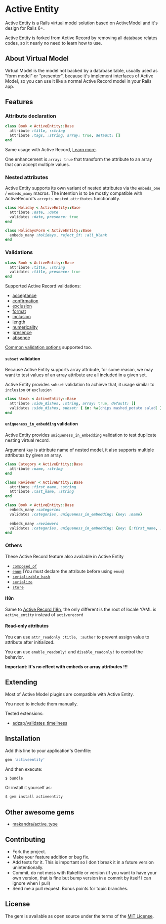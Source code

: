 Active Entity
====

Active Entity is a Rails virtual model solution based on ActiveModel and it's design for Rails 6+.

Active Entity is forked from Active Record by removing all database relates codes, so it nearly no need to learn how to use.

## About Virtual Model

Virtual Model is the model not backed by a database table, usually used as "form model" or "presenter", because it's implement interfaces of Active Model, so you can use it like a normal Active Record model in your Rails app.

## Features

### Attribute declaration

```ruby
class Book < ActiveEntity::Base
  attribute :title, :string
  attribute :tags, :string, array: true, default: []
end
```

Same usage with Active Record, [Learn more](https://api.rubyonrails.org/classes/ActiveRecord/Attributes/ClassMethods.html#method-i-attribute).

One enhancement is `array: true` that transform the attribute to an array that can accept multiple values.

### Nested attributes

Active Entity supports its own variant of nested attributes via the `embeds_one` / `embeds_many` macros. The intention is to be mostly compatible with ActiveRecord's `accepts_nested_attributes` functionality.

```ruby
class Holiday < ActiveEntity::Base
  attribute :date, :date
  validates :date, presence: true
end

class HolidaysForm < ActiveEntity::Base
  embeds_many :holidays, reject_if: :all_blank
end
```

### Validations

```ruby
class Book < ActiveEntity::Base
  attribute :title, :string
  validates :title, presence: true
end
```

Supported Active Record validations:

- [acceptance](https://guides.rubyonrails.org/active_record_validations.html#acceptance)
- [confirmation](https://guides.rubyonrails.org/active_record_validations.html#confirmation)
- [exclusion](https://guides.rubyonrails.org/active_record_validations.html#exclusion)
- [format](https://guides.rubyonrails.org/active_record_validations.html#format)
- [inclusion](https://guides.rubyonrails.org/active_record_validations.html#inclusion)
- [length](https://guides.rubyonrails.org/active_record_validations.html#length)
- [numericality](https://guides.rubyonrails.org/active_record_validations.html#numericality)
- [presence](https://guides.rubyonrails.org/active_record_validations.html#presence)
- [absence](https://guides.rubyonrails.org/active_record_validations.html#absence)

[Common validation options](https://guides.rubyonrails.org/active_record_validations.html#common-validation-options) supported too.

#### `subset` validation

Because Active Entity supports array attribute, for some reason, we may want to test values of an array attribute are all included in a given set.

Active Entity provides `subset` validation to achieve that, it usage similar to `inclusion` or `exclusion`

```ruby
class Steak < ActiveEntity::Base
  attribute :side_dishes, :string, array: true, default: []
  validates :side_dishes, subset: { in: %w(chips mashed_potato salad) }
end
```

#### `uniqueness_in_embedding` validation

Active Entity provides `uniqueness_in_embedding` validation to test duplicate nesting virtual record.

Argument `key` is attribute name of nested model, it also supports multiple attributes by given an array.

```ruby
class Category < ActiveEntity::Base
  attribute :name, :string
end

class Reviewer < ActiveEntity::Base
  attribute :first_name, :string
  attribute :last_name, :string 
end

class Book < ActiveEntity::Base
  embeds_many :categories
  validates :categories, uniqueness_in_embedding: {key: :name}
  
  embeds_many :reviewers
  validates :categories, uniqueness_in_embedding: {key: [:first_name, :last_name]}
end
```

### Others

These Active Record feature also available in Active Entity

- [`composed_of`](https://api.rubyonrails.org/classes/ActiveRecord/Aggregations/ClassMethods.html)
- [`enum`](https://api.rubyonrails.org/v5.2.2/classes/ActiveRecord/Enum.html) (You must declare the attribute before using `enum`)
- [`serializable_hash`](https://api.rubyonrails.org/classes/ActiveModel/Serialization.html#method-i-serializable_hash)
- [`serialize`](https://api.rubyonrails.org/classes/ActiveRecord/AttributeMethods/Serialization/ClassMethods.html#method-i-serialize)
- [`store`](https://api.rubyonrails.org/classes/ActiveRecord/Store.html)

#### I18n

Same to [Active Record I18n](https://guides.rubyonrails.org/i18n.html#translations-for-active-record-models), the only different is the root of locale YAML is `active_entity` instead of `activerecord`

#### Read-only attributes

You can use `attr_readonly :title, :author` to prevent assign value to attribute after initialized.

You can use `enable_readonly!` and `disable_readonly!` to control the behavior.

**Important: It's no effect with embeds or array attributes !!!**

## Extending

Most of Active Model plugins are compatible with Active Entity.

You need to include them manually.

Tested extensions:

- [adzap/validates_timeliness](https://github.com/adzap/validates_timeliness)

## Installation

Add this line to your application's Gemfile:

```ruby
gem 'activeentity'
```

And then execute:
```bash
$ bundle
```

Or install it yourself as:
```bash
$ gem install activeentity
```

## Other awesome gems

- [makandra/active_type](https://github.com/makandra/active_type)

## Contributing

- Fork the project.
- Make your feature addition or bug fix.
- Add tests for it. This is important so I don't break it in a future version unintentionally.
- Commit, do not mess with Rakefile or version (if you want to have your own version, that is fine but bump version in a commit by itself I can ignore when I pull)
- Send me a pull request. Bonus points for topic branches.

## License

The gem is available as open source under the terms of the [MIT License](https://opensource.org/licenses/MIT).
